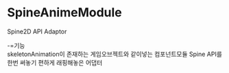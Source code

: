 # SpineAnimeModule
Spine2D API Adaptor

-=기능  
skeletonAnimation이 존재하는 게임오브젝트와 같이넣는 컴포넌트모듈 
Spine API를 한번 써놓기 편하게 래핑해놓은 어댑터

